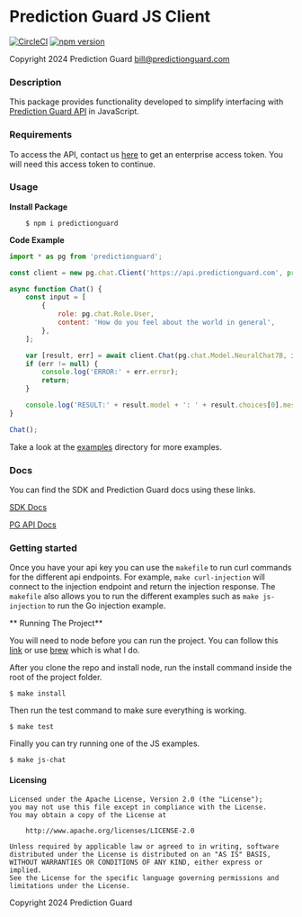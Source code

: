 # Prediction Guard JS Client

[![CircleCI](https://dl.circleci.com/status-badge/img/circleci/Cy6tWW4wpE69Ftb8vdTAN9/5WXNdoLm44kpG8i27QSZtA/tree/main.svg?style=svg)](https://dl.circleci.com/status-badge/redirect/circleci/Cy6tWW4wpE69Ftb8vdTAN9/5WXNdoLm44kpG8i27QSZtA/tree/main)
[![npm version](https://img.shields.io/npm/v/predictionguard.svg)](https://www.npmjs.com/package/predictionguard)

Copyright 2024 Prediction Guard
bill@predictionguard.com

### Description

This package provides functionality developed to simplify interfacing with [Prediction Guard API](https://www.predictionguard.com/) in JavaScript.

### Requirements

To access the API, contact us [here](https://www.predictionguard.com/getting-started) to get an enterprise access token. You will need this access token to continue.

### Usage

**Install Package**

```
    $ npm i predictionguard
```

**Code Example**

```js
import * as pg from 'predictionguard';

const client = new pg.chat.Client('https://api.predictionguard.com', process.env.PGKEY);

async function Chat() {
    const input = [
        {
            role: pg.chat.Role.User,
            content: 'How do you feel about the world in general',
        },
    ];

    var [result, err] = await client.Chat(pg.chat.Model.NeuralChat7B, input, 1000, 1.1);
    if (err != null) {
        console.log('ERROR:' + err.error);
        return;
    }

    console.log('RESULT:' + result.model + ': ' + result.choices[0].message.content);
}

Chat();
```
Take a look at the [examples](https://github.com/predictionguard/js-client/tree/main/examples) directory for more examples.

### Docs

You can find the SDK and Prediction Guard docs using these links.

[SDK Docs](https://predictionguard.github.io/js-client)

[PG API Docs](https://docs.predictionguard.com/docs/getting-started/welcome)

### Getting started

Once you have your api key you can use the `makefile` to run curl commands for the different api endpoints. For example, `make curl-injection` will connect to the injection endpoint and return the injection response. The `makefile` also allows you to run the different examples such as `make js-injection` to run the Go injection example.

** Running The Project**

You will need to node before you can run the project. You can follow this [link](https://nodejs.org/en/download/package-manager) or use [brew](https://formulae.brew.sh/formula/node) which is what I do.

After you clone the repo and install node, run the install command inside the root of the project folder.

```
$ make install
```

Then run the test command to make sure everything is working.

```
$ make test
```

Finally you can try running one of the JS examples.

```
$ make js-chat
```

#### Licensing

```
Licensed under the Apache License, Version 2.0 (the "License");
you may not use this file except in compliance with the License.
You may obtain a copy of the License at

    http://www.apache.org/licenses/LICENSE-2.0

Unless required by applicable law or agreed to in writing, software
distributed under the License is distributed on an "AS IS" BASIS,
WITHOUT WARRANTIES OR CONDITIONS OF ANY KIND, either express or implied.
See the License for the specific language governing permissions and
limitations under the License.
```
Copyright 2024 Prediction Guard
